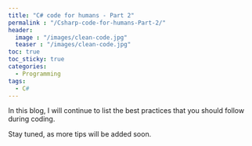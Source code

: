 ```yaml
---
title: "C# code for humans - Part 2"
permalink : "/Csharp-code-for-humans-Part-2/"
header: 
  image : "/images/clean-code.jpg"
  teaser : "/images/clean-code.jpg"
toc: true
toc_sticky: true
categories:
  - Programming
tags:
  - C#
---
```


In this blog, I will continue to list the best practices that you should follow during coding.

Stay tuned, as more tips will be added soon.